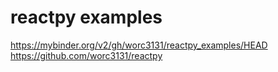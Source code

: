 # reactpy examples

https://mybinder.org/v2/gh/worc3131/reactpy_examples/HEAD
https://github.com/worc3131/reactpy
